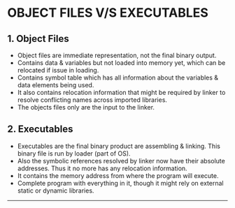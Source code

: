 # OBJECT FILES V/S EXECUTABLES


## **1. Object Files**

- Object files are immediate representation, not the final binary output.
- Contains data & variables but not loaded into memory yet, which can be relocated if issue in loading.
- Contains symbol table which has all information about the variables & data elements being used.
- It also contains relocation information that might be required by linker to resolve conflicting names across imported libraries.
- The objects files only are the input to the linker.


## **2. Executables**

- Executables are the final binary product are assembling & linking. This binary file is run by loader (part of OS).
- Also the symbolic references resolved by linker now have their absolute addresses. Thus it no more has any relocation information.
- It contains the memory address from where the program will execute.
- Complete program with everything in it, though it might rely on external static or dynamic libraries.

---
